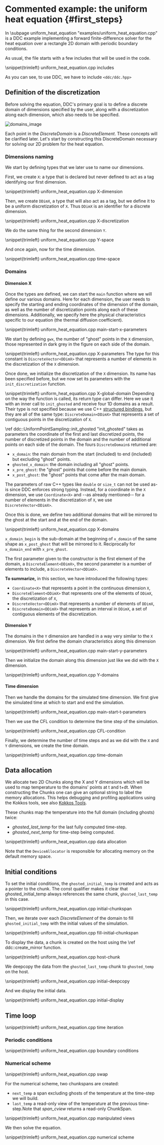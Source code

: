 # Commented example: the uniform heat equation {#first_steps}
<!--
Copyright (C) The DDC development team, see COPYRIGHT.md file

SPDX-License-Identifier: MIT
-->

In \subpage uniform_heat_equation "examples/uniform_heat_equation.cpp" is a DDC example implementing a forward
finite-difference solver for the heat equation over a rectangle 2D domain with periodic boundary
conditions.

As usual, the file starts with a few includes that will be used in the code.

\snippet{trimleft} uniform_heat_equation.cpp includes

As you can see, to use DDC, we have to include `<ddc/ddc.hpp>`

## Definition of the discretization

Before solving the equation, DDC's primary goal is to define a discrete domain of dimensions specified by the user, along with a discretization along each dimension, which also needs to be specified.

![domains_image](./images/domains.png "Domains")

Each point in the *DiscreteDomain* is a *DiscreteElement*. These concepts will be clarified later. Let's start by constructing this DiscreteDomain necessary for solving our 2D problem for the heat equation.

### Dimensions naming

We start by defining types that we later use to name our
dimensions.

First, we create `X`: a type that is declared but never defined to act as a tag identifying our
first dimension.

\snippet{trimleft} uniform_heat_equation.cpp X-dimension

Then, we create `DDimX`, a type that will also act as a tag, but we define it to be a uniform
discretization of `X`.
Thus `DDimX` is an identifier for a discrete dimension.

\snippet{trimleft} uniform_heat_equation.cpp X-discretization

We do the same thing for the second dimension `Y`.

\snippet{trimleft} uniform_heat_equation.cpp Y-space

And once again, now for the time dimension.

\snippet{trimleft} uniform_heat_equation.cpp time-space

### Domains

#### Dimension X

Once the types are defined, we can start the `main` function where we will define our various
domains. Here for each dimension, the user needs to specify the starting and ending coordinates of the dimension of the domain, as well as the number of discretization points along each of these dimensions. Additionally, we specify here the physical characteristics specific to our equation (the thermal diffusion coefficient).

\snippet{trimleft} uniform_heat_equation.cpp main-start-x-parameters

We start by defining `gwx`, the number of "ghost" points in the `X` dimension, those represented in
dark grey in the figure on each side of the domain.

\snippet{trimleft} uniform_heat_equation.cpp X-parameters
The type for this constant is `DiscreteVector<DDimX>` that represents a number of elements in the
discretization of the `X` dimension.

Once done, we initialize the discretization of the `X` dimension.
Its name has been specified before, but we now set its parameters with the `init_discretization`
function.

\snippet{trimleft} uniform_heat_equation.cpp X-global-domain
Depending on the way the function is called, its return type can differ.
Here we use it with an inner call to `init_ghosted` and receive four 1D domains as a result.
Their type is not specified because we use C++
[structured bindings](https://en.cppreference.com/w/cpp/language/structured_binding), but they are
all of the same type: `DiscreteDomain<DDimX>` that represents a set of contiguous points in the
discretization of `X`.

\ref ddc::UniformPointSampling::init_ghosted "init_ghosted" takes as parameters the coordinate of the first and last discretized points, the
number of discretized points in the domain and the number of additional points on each side of the
domain.
The fours `DiscreteDomain`s returned are:

* `x_domain`: the main domain from the start (included) to end (included) but excluding "ghost"
  points.
* `ghosted_x_domain`: the domain including all "ghost" points.
* `x_pre_ghost`: the "ghost" points that come before the main domain.
* `x_post_ghost`: the "ghost" points that come after the main domain.

The parameters of raw C++ types like `double` or `size_t` can not be used as-is since DDC enforces
strong typing.
Instead, for a coordinate in the `X` dimension, we use `Coordinate<X>` and --as already mentioned--
for a number of elements in the discretization of `X`, we use `DiscreteVector<DDimX>`.

Once this is done, we define two additional domains that will be mirrored to the ghost at the start and at the end of the domain.

\snippet{trimleft} uniform_heat_equation.cpp X-domains

`x_domain_begin` is the sub-domain at the beginning of `x_domain` of the same shape as
`x_post_ghost` that will be mirrored to it.
Reciprocally for `x_domain_end` with `x_pre_ghost`.

The first parameter given to the constructor is the first element of the domain, a
`DiscreteElement<DDimX>`, the second parameter is a number of elements to include, a
`DiscreteVector<DDimX>`.

**To summarize,** in this section, we have introduced the following types:

* `Coordinate<X>` that represents a point in the continuous dimension `X`,
* `DiscreteElement<DDimX>` that represents one of the elements of `DDimX`, the discretization of
  `X`,
* `DiscreteVector<DDimX>` that represents a number of elements of `DDimX`,
* `DiscreteDomain<DDimX>` that represents an interval in `DDimX`, a set of contiguous elements of
  the  discretization.

#### Dimension Y

The domains in the `Y` dimension are handled in a way very similar to the `X` dimension. We first define the domain characteristics along this dimension

\snippet{trimleft} uniform_heat_equation.cpp main-start-y-parameters

Then we initialize the domain along this dimension just like we did with the `X` dimension.

\snippet{trimleft} uniform_heat_equation.cpp Y-domains

#### Time dimension

Then we handle the domains for the simulated time dimension. We first give the simulated time at which to start and end the simulation.

\snippet{trimleft} uniform_heat_equation.cpp main-start-t-parameters

Then we use the CFL condition to determine the time step of the simulation.

\snippet{trimleft} uniform_heat_equation.cpp CFL-condition

Finally, we determine the number of time steps and as we did with the `X` and `Y` dimensions, we create the time domain.

\snippet{trimleft} uniform_heat_equation.cpp time-domain

## Data allocation

We allocate two 2D Chunks along the X and Y dimensions which will be used to map temperature to the domains' points at t and t+dt. When constructing the Chunks one can give an optional string to label the memory allocations. This helps debugging and profiling applications using the Kokkos tools, see also [Kokkos Tools](https://github.com/kokkos/kokkos-tools).

These chunks map the temperature into the full domain (including ghosts) twice:

* *ghosted_last_temp* for the last fully computed time-step.
* *ghosted_next_temp* for time-step being computed.

\snippet{trimleft} uniform_heat_equation.cpp data allocation

Note that the `DeviceAllocator` is responsible for allocating memory on the default memory space.

## Initial conditions

To set the initial conditions, the `ghosted_initial_temp` is created and acts as a pointer to the chunk. The const qualifier makes it clear that ghosted_initial_temp always references the same chunk, `ghosted_last_temp` in this case.

\snippet{trimleft} uniform_heat_equation.cpp initial-chunkspan

Then, we iterate over each *DiscreteElement* of the domain to fill `ghosted_initial_temp` with the initial values of the simulation.

\snippet{trimleft} uniform_heat_equation.cpp fill-initial-chunkspan

To display the data, a chunk is created on the host using the \ref ddc::create_mirror function.

\snippet{trimleft} uniform_heat_equation.cpp host-chunk

We deepcopy the data from the `ghosted_last_temp` chunk to `ghosted_temp` on the host.

\snippet{trimleft} uniform_heat_equation.cpp initial-deepcopy

And we display the initial data.

\snippet{trimleft} uniform_heat_equation.cpp initial-display

## Time loop

\snippet{trimleft} uniform_heat_equation.cpp time iteration

### Periodic conditions

\snippet{trimleft} uniform_heat_equation.cpp boundary conditions

### Numerical scheme

\snippet{trimleft} uniform_heat_equation.cpp swap

For the numerical scheme, two chunkspans are created:

* `next_temp` a span excluding ghosts of the temperature at the time-step we will build.
* `last_temp` a read-only view of the temperature at the previous time-step.Note that *span_cview* returns a read-only ChunkSpan.

\snippet{trimleft} uniform_heat_equation.cpp manipulated views

We then solve the equation.

\snippet{trimleft} uniform_heat_equation.cpp numerical scheme
